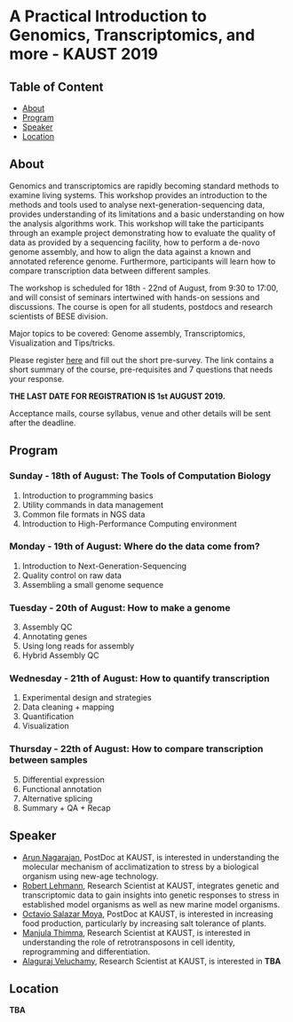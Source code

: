 # A Practical Introduction to Genomics, Transcriptomics, and more - KAUST 2019

## Table of Content
  * [About](https://roblehmann.github.io/hts_workshop2019/#about)
  * [Program](https://roblehmann.github.io/hts_workshop2019/#program)
  * [Speaker](https://roblehmann.github.io/hts_workshop2019/#speaker)
  * [Location](https://roblehmann.github.io/hts_workshop2019/#Location)

## About

Genomics and transcriptomics are rapidly becoming standard methods to examine living systems. This workshop provides an introduction to the methods and tools used to analyse next-generation-sequencing data, provides understanding of its limitations and a basic understanding on how the analysis algorithms work. This workshop will take the participants through an example project demonstrating how to evaluate the quality of data as provided by a sequencing facility, how to perform a de-novo genome assembly, and how to align the data against a known and annotated reference genome. Furthermore, participants will learn how to compare transcription data between different samples.

The workshop is scheduled for 18th - 22nd of August, from 9:30 to 17:00, and will consist of seminars intertwined with hands-on sessions and discussions. The course is open for all students, postdocs and research scientists of BESE division.
 
Major topics to be covered: Genome assembly, Transcriptomics, Visualization and Tips/tricks.

Please register [here](https://www.surveymonkey.com/r/SRBQK6K) and fill out the short pre-survey. The link contains a short summary of the course, pre-requisites and 7 questions that needs your response.

**THE LAST DATE FOR REGISTRATION IS 1st AUGUST 2019.**

Acceptance mails, course syllabus, venue and other details will be sent after the deadline.

## Program
### Sunday - 18th of August: The Tools of Computation Biology
1. Introduction to programming basics
2. Utility commands in data management
3. Common file formats in NGS data
4. Introduction to High-Performance Computing environment

### Monday - 19th of August: Where do the data come from?
1. Introduction to Next-Generation-Sequencing
2. Quality control on raw data 
3. Assembling a small genome sequence

### Tuesday - 20th of August: How to make a genome
3. Assembly QC
4. Annotating genes 
5. Using long reads for assembly
6. Hybrid Assembly QC

### Wednesday - 21th of August: How to quantify transcription
1. Experimental design and strategies
2. Data cleaning + mapping
3. Quantification
4. Visualization 

### Thursday - 22th of August: How to compare transcription between samples
5. Differential expression
6. Functional annotation
7. Alternative splicing
8. Summary + QA + Recap

## Speaker
  * [Arun Nagarajan](https://rsrc.kaust.edu.sa/Pages/Nagarajan.aspx), PostDoc at KAUST, is interested in understanding the molecular mechanism of acclimatization to stress by a biological organism using new-age technology. 
  * [Robert Lehmann](https://livingsystems.kaust.edu.sa/Pages/Robert%20Lehmann.aspx), Research Scientist at KAUST, integrates genetic and transcriptomic data to gain insights into genetic responses to stress in established model organisms as well as new marine model organisms.
  * [Octavio Salazar Moya](https://rsrc.kaust.edu.sa/Pages/Salazar%20Moya.aspx), PostDoc at KAUST, is interested in increasing food production, particularly by increasing salt tolerance of plants.
  * [Manjula Thimma](https://livingsystems.kaust.edu.sa/Pages/Thimma.aspx), Research Scientist at KAUST, is interested in understanding the role of retrotransposons in cell identity, reprogramming and differentiation.
  * [Alaguraj Veluchamy](https://chromatin.kaust.edu.sa/Pages/AlagurajVeluchamy.aspx), Research Scientist at KAUST, is interested in **TBA**

## Location
**TBA**
